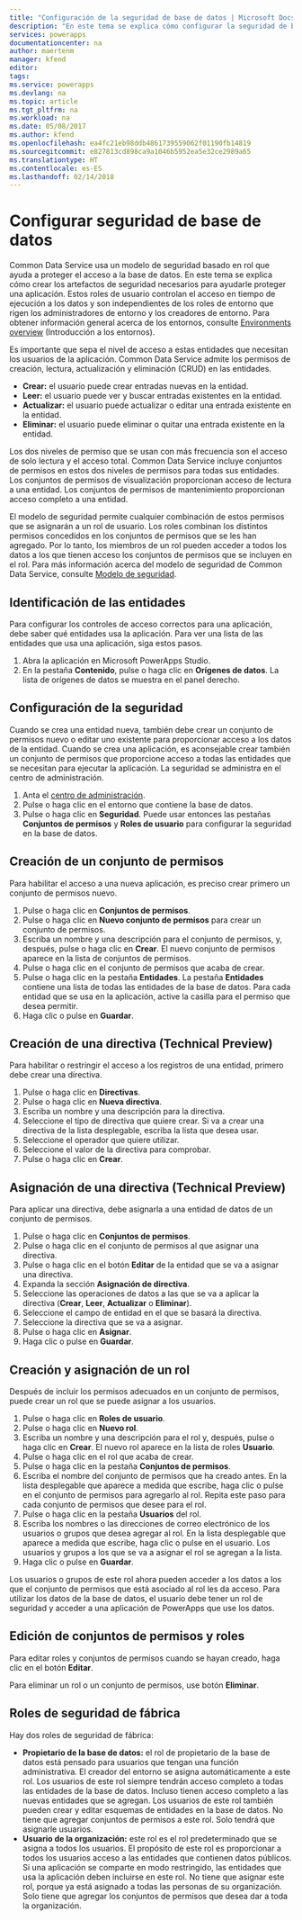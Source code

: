 ```yaml
---
title: "Configuración de la seguridad de base de datos | Microsoft Docs"
description: "En este tema se explica cómo configurar la seguridad de base de datos."
services: powerapps
documentationcenter: na
author: maertenm
manager: kfend
editor: 
tags: 
ms.service: powerapps
ms.devlang: na
ms.topic: article
ms.tgt_pltfrm: na
ms.workload: na
ms.date: 05/08/2017
ms.author: kfend
ms.openlocfilehash: ea4fc21eb98ddb4861739559062f01190fb14819
ms.sourcegitcommit: e827813cd898ca9a1046b5952ea5e32ce2989a65
ms.translationtype: HT
ms.contentlocale: es-ES
ms.lasthandoff: 02/14/2018
---
```

# <a name="configure-database-security"></a>Configurar seguridad de base de datos
Common Data Service usa un modelo de seguridad basado en rol que ayuda a proteger el acceso a la base de datos. En este tema se explica cómo crear los artefactos de seguridad necesarios para ayudarle proteger una aplicación. Estos roles de usuario controlan el acceso en tiempo de ejecución a los datos y son independientes de los roles de entorno que rigen los administradores de entorno y los creadores de entorno. Para obtener información general acerca de los entornos, consulte [Environments overview](environments-overview.md) (Introducción a los entornos).

Es importante que sepa el nivel de acceso a estas entidades que necesitan los usuarios de la aplicación. Common Data Service admite los permisos de creación, lectura, actualización y eliminación (CRUD) en las entidades.

* **Crear:** el usuario puede crear entradas nuevas en la entidad.
* **Leer:** el usuario puede ver y buscar entradas existentes en la entidad.
* **Actualizar:** el usuario puede actualizar o editar una entrada existente en la entidad.
* **Eliminar:** el usuario puede eliminar o quitar una entrada existente en la entidad.

Los dos niveles de permiso que se usan con más frecuencia son el acceso de solo lectura y el acceso total. Common Data Service incluye conjuntos de permisos en estos dos niveles de permisos para todas sus entidades. Los conjuntos de permisos de visualización proporcionan acceso de lectura a una entidad. Los conjuntos de permisos de mantenimiento proporcionan acceso completo a una entidad.

El modelo de seguridad permite cualquier combinación de estos permisos que se asignarán a un rol de usuario. Los roles combinan los distintos permisos concedidos en los conjuntos de permisos que se les han agregado. Por lo tanto, los miembros de un rol pueden acceder a todos los datos a los que tienen acceso los conjuntos de permisos que se incluyen en el rol. Para más información acerca del modelo de seguridad de Common Data Service, consulte [Modelo de seguridad](https://docs.microsoft.com/common-data-service/entity-reference/security-model).

## <a name="identify-the-entities"></a>Identificación de las entidades
Para configurar los controles de acceso correctos para una aplicación, debe saber qué entidades usa la aplicación. Para ver una lista de las entidades que usa una aplicación, siga estos pasos.

1. Abra la aplicación en Microsoft PowerApps Studio.
2. En la pestaña **Contenido**, pulse o haga clic en **Orígenes de datos**. La lista de orígenes de datos se muestra en el panel derecho.

## <a name="configure-security"></a>Configuración de la seguridad
Cuando se crea una entidad nueva, también debe crear un conjunto de permisos nuevo o editar uno existente para proporcionar acceso a los datos de la entidad. Cuando se crea una aplicación, es aconsejable crear también un conjunto de permisos que proporcione acceso a todas las entidades que se necesitan para ejecutar la aplicación. La seguridad se administra en el centro de administración.

1. Anta el [centro de administración](https://admin.powerapps.com).
2. Pulse o haga clic en el entorno que contiene la base de datos.
3. Pulse o haga clic en **Seguridad**. Puede usar entonces las pestañas **Conjuntos de permisos** y **Roles de usuario** para configurar la seguridad en la base de datos.

## <a name="create-a-permission-set"></a>Creación de un conjunto de permisos
Para habilitar el acceso a una nueva aplicación, es preciso crear primero un conjunto de permisos nuevo.

1. Pulse o haga clic en **Conjuntos de permisos**.
2. Pulse o haga clic en **Nuevo conjunto de permisos** para crear un conjunto de permisos.
3. Escriba un nombre y una descripción para el conjunto de permisos, y, después, pulse o haga clic en **Crear**. El nuevo conjunto de permisos aparece en la lista de conjuntos de permisos.
4. Pulse o haga clic en el conjunto de permisos que acaba de crear.
5. Pulse o haga clic en la pestaña **Entidades**. La pestaña **Entidades** contiene una lista de todas las entidades de la base de datos. Para cada entidad que se usa en la aplicación, active la casilla para el permiso que desea permitir.
6. Haga clic o pulse en **Guardar**.

## <a name="create-a-policy-technical-preview"></a>Creación de una directiva (Technical Preview)
Para habilitar o restringir el acceso a los registros de una entidad, primero debe crear una directiva.

1. Pulse o haga clic en **Directivas**.
2. Pulse o haga clic en **Nueva directiva**.
3. Escriba un nombre y una descripción para la directiva.
4. Seleccione el tipo de directiva que quiere crear. Si va a crear una directiva de la lista desplegable, escriba la lista que desea usar.
5. Seleccione el operador que quiere utilizar.
6. Seleccione el valor de la directiva para comprobar.
7. Pulse o haga clic en **Crear**.

## <a name="assign-a-policy-technical-preview"></a>Asignación de una directiva (Technical Preview)
Para aplicar una directiva, debe asignarla a una entidad de datos de un conjunto de permisos.

1. Pulse o haga clic en **Conjuntos de permisos**.
2. Pulse o haga clic en el conjunto de permisos al que asignar una directiva.
3. Pulse o haga clic en el botón **Editar** de la entidad que se va a asignar una directiva.
4. Expanda la sección **Asignación de directiva**.
5. Seleccione las operaciones de datos a las que se va a aplicar la directiva (**Crear**, **Leer**, **Actualizar** o **Eliminar**).
6. Seleccione el campo de entidad en el que se basará la directiva.
7. Seleccione la directiva que se va a asignar.
8. Pulse o haga clic en **Asignar**.
9. Haga clic o pulse en **Guardar**.

## <a name="create-and-assign-a-role"></a>Creación y asignación de un rol
Después de incluir los permisos adecuados en un conjunto de permisos, puede crear un rol que se puede asignar a los usuarios.

1. Pulse o haga clic en **Roles de usuario**.
2. Pulse o haga clic en **Nuevo rol**.
3. Escriba un nombre y una descripción para el rol y, después, pulse o haga clic en **Crear**. El nuevo rol aparece en la lista de roles **Usuario**.
4. Pulse o haga clic en el rol que acaba de crear.
5. Pulse o haga clic en la pestaña **Conjuntos de permisos**.
6. Escriba el nombre del conjunto de permisos que ha creado antes. En la lista desplegable que aparece a medida que escribe, haga clic o pulse en el conjunto de permisos para agregarlo al rol. Repita este paso para cada conjunto de permisos que desee para el rol.
7. Pulse o haga clic en la pestaña **Usuarios** del rol.
8. Escriba los nombres o las direcciones de correo electrónico de los usuarios o grupos que desea agregar al rol. En la lista desplegable que aparece a medida que escribe, haga clic o pulse en el usuario. Los usuarios y grupos a los que se va a asignar el rol se agregan a la lista.
9. Haga clic o pulse en **Guardar**.

Los usuarios o grupos de este rol ahora pueden acceder a los datos a los que el conjunto de permisos que está asociado al rol les da acceso. Para utilizar los datos de la base de datos, el usuario debe tener un rol de seguridad y acceder a una aplicación de PowerApps que use los datos.

## <a name="edit-permission-sets-and-roles"></a>Edición de conjuntos de permisos y roles
Para editar roles y conjuntos de permisos cuando se hayan creado, haga clic en el botón **Editar**.

Para eliminar un rol o un conjunto de permisos, use botón **Eliminar**.

## <a name="out-of-box-security-roles"></a>Roles de seguridad de fábrica
Hay dos roles de seguridad de fábrica:

* **Propietario de la base de datos:** el rol de propietario de la base de datos está pensado para usuarios que tengan una función administrativa. El creador del entorno se asigna automáticamente a este rol. Los usuarios de este rol siempre tendrán acceso completo a todas las entidades de la base de datos. Incluso tienen acceso completo a las nuevas entidades que se agregan. Los usuarios de este rol también pueden crear y editar esquemas de entidades en la base de datos. No tiene que agregar conjuntos de permisos a este rol. Solo tendrá que asignarle usuarios.
* **Usuario de la organización:** este rol es el rol predeterminado que se asigna a todos los usuarios. El propósito de este rol es proporcionar a todos los usuarios acceso a las entidades que contienen datos públicos. Si una aplicación se comparte en modo restringido, las entidades que usa la aplicación deben incluirse en este rol. No tiene que asignar este rol, porque ya está asignado a todas las personas de su organización. Solo tiene que agregar los conjuntos de permisos que desea dar a toda la organización.

